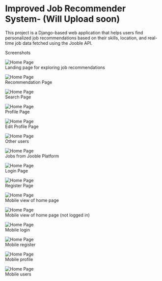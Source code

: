 # Improved Job Recommender System- (Will Upload soon)
This project is a Django-based web application that helps users find personalized job recommendations based on their skills, location, and real-time job data fetched using the Jooble API.


Screenshots

![Home Page](core/screenshots/home.png)  
Landing page for exploring job recommendations

![Home Page](core/screenshots/recommendation.png)  
Recommendation Page

![Home Page](core/screenshots/search.png)  
Search Page

![Home Page](core/screenshots/profile.png)  
Profile Page

![Home Page](core/screenshots/edit_profile.png)  
Edit Profile Page

![Home Page](core/screenshots/users.png)  
Other users

![Home Page](core/screenshots/jooble.png)  
Jobs from Jooble Platform

![Home Page](core/screenshots/login.png)  
Login Page

![Home Page](core/screenshots/register.png)  
Register Page

![Home Page](core/screenshots/mobile_home.jpg)  
Mobile view of home page

![Home Page](core/screenshots/mobile_home_2.jpg)  
Mobile view of home page (not logged in)

![Home Page](core/screenshots/mobile_login.jpg)  
Mobile login

![Home Page](core/screenshots/mobile_register.jpg)  
Mobile register

![Home Page](core/screenshots/mobile_profile.jpg)  
Mobile profile

![Home Page](core/screenshots/mobile_users.jpg)  
Mobile users

